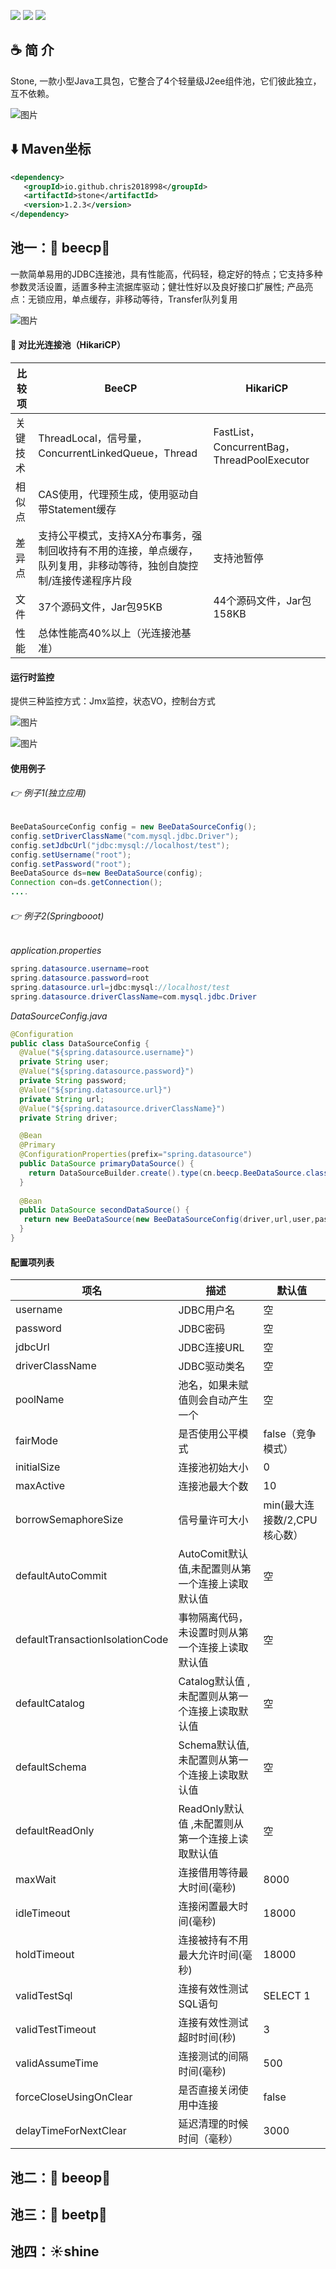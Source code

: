 <a><img src="https://img.shields.io/badge/JDK-1.8+-green.svg"></a>
<a><img src="https://img.shields.io/badge/License-LGPL%202.1-blue.svg"></a>
<a><img src="https://maven-badges.herokuapp.com/maven-central/io.github.chris2018998/stone/badge.svg"></a>
 
## :coffee: 简 介

Stone, 一款小型Java工具包，它整合了4个轻量级J2ee组件池，它们彼此独立，互不依赖。

![图片](https://github.com/Chris2018998/stone/assets/32663325/25f3cf51-c479-4218-9e02-bbe96ea1ab4f)

## :arrow_down: Maven坐标 

```xml
<dependency>
   <groupId>io.github.chris2018998</groupId>
   <artifactId>stone</artifactId>
   <version>1.2.3</version>
</dependency>
```

## 池一：🐝 beecp🌷

一款简单易用的JDBC连接池，具有性能高，代码轻，稳定好的特点；它支持多种参数灵活设置，适置多种主流据库驱动；健壮性好以及良好接口扩展性; 产品亮点：无锁应用，单点缓存，非移动等待，Transfer队列复用

![图片](https://user-images.githubusercontent.com/32663325/153597592-c7d36f14-445a-454b-9db4-2289e1f92ed6.png)

#### 🍒 对比光连接池（HikariCP）

| **比较项**                      |**BeeCP**                                          | **HikariCP**                                      |
|---------------------------------|---------------------------------------------------| ------------------------------------------------- |
| 关键技术                         |ThreadLocal，信号量，ConcurrentLinkedQueue，Thread   | FastList，ConcurrentBag，ThreadPoolExecutor       |
| 相似点                           |CAS使用，代理预生成，使用驱动自带Statement缓存          |                                                  |
| 差异点                           |支持公平模式，支持XA分布事务，强制回收持有不用的连接，单点缓存，队列复用，非移动等待，独创自旋控制/连接传递程序片段|支持池暂停|
| 文件                             |37个源码文件，Jar包95KB                              |44个源码文件，Jar包158KB                                   |
| 性能                             |总体性能高40%以上（光连接池基准）                      |                                                         |

#### 运行时监控

提供三种监控方式：Jmx监控，状态VO，控制台方式

![图片](https://user-images.githubusercontent.com/32663325/154832186-be2b2c34-8765-4be8-8435-b97c6c1771df.png)

![图片](https://user-images.githubusercontent.com/32663325/154832193-62b71ade-84cc-41db-894f-9b012995d619.png)

#### 使用例子
###### :point_right: 例子1(独立应用)
```java
BeeDataSourceConfig config = new BeeDataSourceConfig();
config.setDriverClassName("com.mysql.jdbc.Driver");
config.setJdbcUrl("jdbc:mysql://localhost/test");
config.setUsername("root");
config.setPassword("root");
BeeDataSource ds=new BeeDataSource(config);
Connection con=ds.getConnection();
....

```
###### :point_right: 例子2(Springbooot)
*application.properties*
```java
spring.datasource.username=root
spring.datasource.password=root
spring.datasource.url=jdbc:mysql://localhost/test
spring.datasource.driverClassName=com.mysql.jdbc.Driver
``` 

*DataSourceConfig.java*
```java
@Configuration
public class DataSourceConfig {
  @Value("${spring.datasource.username}")
  private String user;
  @Value("${spring.datasource.password}")
  private String password;
  @Value("${spring.datasource.url}")
  private String url;
  @Value("${spring.datasource.driverClassName}")
  private String driver;

  @Bean
  @Primary
  @ConfigurationProperties(prefix="spring.datasource")
  public DataSource primaryDataSource() {
    return DataSourceBuilder.create().type(cn.beecp.BeeDataSource.class).build();
  }
  
  @Bean
  public DataSource secondDataSource() {
   return new BeeDataSource(new BeeDataSourceConfig(driver,url,user,password));
  }
}
```

#### 配置项列表
|项名                              |描述                                   |默认值                               |
| ---------------------------------| -------------------------------------| -----------------------------------|
|username                          |JDBC用户名                             |空                                  |
|password                          |JDBC密码                               |空                                  |
|jdbcUrl                           |JDBC连接URL                            |空                                  |
|driverClassName                   |JDBC驱动类名                            |空                                  |
|poolName	                   |池名，如果未赋值则会自动产生一个                 |空                                  |
|fairMode                          |是否使用公平模式                         |false（竞争模式）                     | 
|initialSize                       |连接池初始大小                           |0                                   |
|maxActive                         |连接池最大个数                           |10                                  | 
|borrowSemaphoreSize               |信号量许可大小                           |min(最大连接数/2,CPU核心数）           |
|defaultAutoCommit                 |AutoComit默认值,未配置则从第一个连接上读取默认值|空                               |
|defaultTransactionIsolationCode   |事物隔离代码，未设置时则从第一个连接上读取默认值|空                                |
|defaultCatalog                    |Catalog默认值 ,未配置则从第一个连接上读取默认值|空                                |
|defaultSchema                     |Schema默认值,未配置则从第一个连接上读取默认值|空                                  |
|defaultReadOnly                   |ReadOnly默认值 ,未配置则从第一个连接上读取默认值|空                               |
|maxWait                           |连接借用等待最大时间(毫秒)                |8000                                |
|idleTimeout                       |连接闲置最大时间(毫秒)                    |18000                               |  
|holdTimeout                       |连接被持有不用最大允许时间(毫秒)           |18000                               |  
|validTestSql                      |连接有效性测试SQL语句                     |SELECT 1                            |  
|validTestTimeout                  |连接有效性测试超时时间(秒)                 |3                                   |  
|validAssumeTime                   |连接测试的间隔时间(毫秒)                   |500                                 |  
|forceCloseUsingOnClear            |是否直接关闭使用中连接                     |false                               |
|delayTimeForNextClear             |延迟清理的时候时间（毫秒）                 |3000                                |  


## 池二：🐝 beeop🌷

## 池三：🐝 beetp🌷

## 池四：☀️shine
